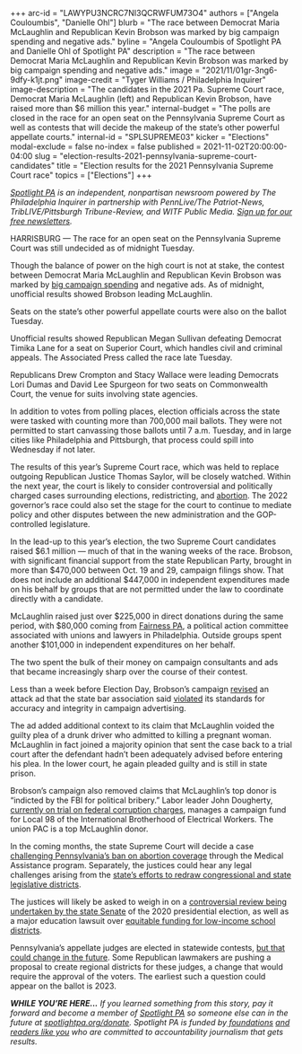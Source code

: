 +++
arc-id = "LAWYPU3NCRC7NI3QCRWFUM73O4"
authors = ["Angela Couloumbis", "Danielle Ohl"]
blurb = "The race between Democrat Maria McLaughlin and Republican Kevin Brobson was marked by big campaign spending and negative ads."
byline = "Angela Couloumbis of Spotlight PA and Danielle Ohl of Spotlight PA"
description = "The race between Democrat Maria McLaughlin and Republican Kevin Brobson was marked by big campaign spending and negative ads."
image = "2021/11/01gr-3ng6-9dfy-k1jt.png"
image-credit = "Tyger Williams / Philadelphia Inquirer"
image-description = "The candidates in the 2021 Pa. Supreme Court race, Democrat Maria McLaughlin (left) and Republican Kevin Brobson, have raised more than $6 million this year."
internal-budget = "The polls are closed in the race for an open seat on the Pennsylvania Supreme Court as well as contests that will decide the makeup of the state’s other powerful appellate courts."
internal-id = "SPLSUPREME03"
kicker = "Elections"
modal-exclude = false
no-index = false
published = 2021-11-02T20:00:00-04:00
slug = "election-results-2021-pennsylvania-supreme-court-candidates"
title = "Election results for the 2021 Pennsylvania Supreme Court race"
topics = ["Elections"]
+++

<a href="https://www.spotlightpa.org/"><i>Spotlight PA</i></a><i> is an independent, nonpartisan newsroom powered by The Philadelphia Inquirer in partnership with PennLive/The Patriot-News, TribLIVE/Pittsburgh Tribune-Review, and WITF Public Media. </i><a href="https://www.spotlightpa.org/newsletters"><i>Sign up for our free newsletters</i></a><i>.</i>

HARRISBURG — The race for an open seat on the Pennsylvania Supreme Court was still undecided as of midnight Tuesday.

Though the balance of power on the high court is not at stake, the contest between Democrat Maria McLaughlin and Republican Kevin Brobson was marked by <a href="https://www.spotlightpa.org/news/2021/10/pa-supreme-court-election-2021-biggest-donors/" target="_blank">big campaign spending</a> and negative ads. As of midnight, unofficial results showed Brobson leading McLaughlin.

Seats on the state’s other powerful appellate courts were also on the ballot Tuesday. 

Unofficial results showed Republican Megan Sullivan defeating Democrat Timika Lane for a seat on Superior Court, which handles civil and criminal appeals. The Associated Press called the race late Tuesday. 

Republicans Drew Crompton and Stacy Wallace were leading Democrats Lori Dumas and David Lee Spurgeon for two seats on Commonwealth Court, the venue for suits involving state agencies.

<script src="https://www.spotlightpa.org/embed.js" async></script><div data-spl-embed-version="1" data-spl-src="https://www.spotlightpa.org/embeds/newsletter/"></div>

In addition to votes from polling places, election officials across the state were tasked with counting more than 700,000 mail ballots. They were not permitted to start canvassing those ballots until 7 a.m. Tuesday, and in large cities like Philadelphia and Pittsburgh, that process could spill into Wednesday if not later.

The results of this year’s Supreme Court race, which was held to replace outgoing Republican Justice Thomas Saylor, will be closely watched. Within the next year, the court is likely to consider controversial and politically charged cases surrounding elections, redistricting, and <a href="https://www.penncapital-star.com/civil-rights-social-justice/pa-medicaid-abortion-case-heads-to-state-supreme-court/">abortion</a>. The 2022 governor’s race could also set the stage for the court to continue to mediate policy and other disputes between the new administration and the GOP-controlled legislature.

In the lead-up to this year’s election, the two Supreme Court candidates raised $6.1 million — much of that in the waning weeks of the race. Brobson, with significant financial support from the state Republican Party, brought in more than $470,000 between Oct. 19 and 29, campaign filings show. That does not include an additional $447,000 in independent expenditures made on his behalf by groups that are not permitted under the law to coordinate directly with a candidate.

McLaughlin raised just over $225,000 in direct donations during the same period, with $80,000 coming from <a href="https://www.inquirer.com/philly/news/politics/tom-wolf-pennsylvania-governor-campaign-fairness-pa-pain-cream-pharmacy-bill-20180309.html">Fairness PA</a>, a political action committee associated with unions and lawyers in Philadelphia. Outside groups spent another $101,000 in independent expenditures on her behalf.

The two spent the bulk of their money on campaign consultants and ads that became increasingly sharp over the course of their contest.

Less than a week before Election Day, Brobson’s campaign <a href="https://www.inquirer.com/news/pa-supreme-court-election-kevin-brobson-maria-mclaughlin-advertising-20211029.html">revised</a> an attack ad that the state bar association said <a href="https://www.inquirer.com/politics/pennsylvania/pa-supreme-court-election-kevin-brobson-maria-mclaughlin-advertising-20211026.html">violated</a> its standards for accuracy and integrity in campaign advertising.

The ad added additional context to its claim that McLaughlin voided the guilty plea of a drunk driver who admitted to killing a pregnant woman. McLaughlin in fact joined a majority opinion that sent the case back to a trial court after the defendant hadn’t been adequately advised before entering his plea. In the lower court, he again pleaded guilty and is still in state prison.

Brobson’s campaign also removed claims that McLaughlin’s top donor is “indicted by the FBI for political bribery.” Labor leader John Dougherty, <a href="https://www.inquirer.com/news/live/john-dougherty-bobby-henon-trial-philadelphia-live-updates-20211102.html" target="_blank">currently on trial on federal corruption charges</a>, manages a campaign fund for Local 98 of the International Brotherhood of Electrical Workers. The union PAC is a top McLaughlin donor.

<script src="https://www.spotlightpa.org/embed.js" async></script><div data-spl-embed-version="1" data-spl-src="https://www.spotlightpa.org/embeds/donate/?eyebrow_text=SUPPORT%20SPOTLIGHT%20PA&cta_text=YES%2C%20DOUBLE%20MY%20GIFT&teaser_text=Support%20Spotlight%20PA's%20vital%20investigative%20journalism%20for%20Pennsylvania%20and%20for%20a%20limited%20time%2C%20all%20gifts%20will%20be%20DOUBLED."></div>

In the coming months, the state Supreme Court will decide a case<a href="https://www.penncapital-star.com/civil-rights-social-justice/pa-medicaid-abortion-case-heads-to-state-supreme-court/" target="_blank"> challenging Pennsylvania’s ban on abortion coverage</a> through the Medical Assistance program. Separately, the justices could hear any legal challenges arising from the <a href="https://www.spotlightpa.org/topics/redistricting/" target="_blank">state’s efforts to redraw congressional and state legislative districts</a>.

The justices will likely be asked to weigh in on a <a href="https://www.spotlightpa.org/news/2021/09/pa-election-audit-subpoena-shapiro-lawsuit/" target="_blank">controversial review being undertaken by the state Senate</a> of the 2020 presidential election, as well as a major education lawsuit over <a href="https://www.spotlightpa.org/news/2020/10/pa-public-school-funding-analysis-philadelphia-reading-lancaster/" target="_blank">equitable funding for low-income school districts</a>.

Pennsylvania’s appellate judges are elected in statewide contests, <a href="https://www.spotlightpa.org/news/2021/01/pennsylvania-supreme-court-gerrymandering-judicial-districts/" target="_blank">but that could change in the future</a>. Some Republican lawmakers are pushing a proposal to create regional districts for these judges, a change that would require the approval of the voters. The earliest such a question could appear on the ballot is 2023.

<i><b>WHILE YOU’RE HERE...</b></i><i> If you learned something from this story, pay it forward and become a member of </i><a href="https://www.spotlightpa.org/"><i>Spotlight PA</i></a><i> so someone else can in the future at </i><a href="http://spotlightpa.org/donate"><i>spotlightpa.org/donate</i></a><i>. Spotlight PA is funded by</i><a href="https://www.spotlightpa.org/support"><i> foundations</i></a><i> </i><a href="https://www.spotlightpa.org/support"><i>and readers like you</i></a><i> who are committed to accountability journalism that gets results.</i>
